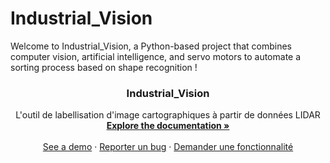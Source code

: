 # Industrial_Vision
<a name="readme-top"></a>
Welcome to Industrial_Vision, a Python-based project that combines computer vision,  artificial intelligence, and servo motors to automate a sorting process  based on shape recognition !


<h3 align="center">Industrial_Vision</h3>

  <p align="center">
    L'outil de labellisation d'image cartographiques à partir de données LIDAR
    <br />
    <a href="https://alex6crbt.github.io/Industrial_Vision"><strong>Explore the documentation »</strong></a>
    <br />
    <br />
    <a href="https://github.com/Alex6Crbt/Industrial_Vision">See a demo</a>
    ·
    <a href="https://github.com/Alex6Crbt/Industrial_Vision/issues">Reporter un bug</a>
    ·
    <a href="https://github.com/Alex6Crbt/Industrial_Vision/issues">Demander une fonctionnalité</a>
  </p>
</div>
